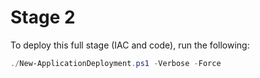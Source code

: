 # Stage 2

To deploy this full stage (IAC and code), run the following:

```powershell
./New-ApplicationDeployment.ps1 -Verbose -Force
```
